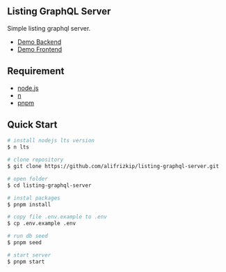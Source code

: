## Listing GraphQL Server
Simple listing graphql server.
  - [Demo Backend](https://listing-graphql-server.herokuapp.com/api)
  - [Demo Frontend](https://listing-graphql-client.netlify.app/)

## Requirement
  - [node.js](http://nodejs.org/)
  - [n](https://github.com/tj/n)
  - [pnpm](https://pnpm.js.org/en/installation)

## Quick Start

```bash
# install nodejs lts version
$ n lts

# clone repository
$ git clone https://github.com/alifrizkip/listing-graphql-server.git

# open folder
$ cd listing-graphql-server

# instal packages
$ pnpm install

# copy file .env.example to .env
$ cp .env.example .env

# run db seed
$ pnpm seed

# start server
$ pnpm start
```
